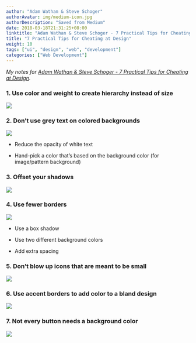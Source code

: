 ```yaml
---
author: "Adam Wathan & Steve Schoger"
authorAvatar: img/medium-icon.jpg
authorDescription: "Saved from Medium"
date: 2018-03-18T21:31:25+08:00
linktitle: "Adam Wathan & Steve Schoger - 7 Practical Tips for Cheating at Design"
title: "7 Practical Tips for Cheating at Design"
weight: 10
tags: ["ui", "design", "web", "development"]
categories: ["Web Development"]
---
```


*My notes for [Adam Wathan & Steve Schoger - 7 Practical Tips for Cheating at Design](https://medium.com/refactoring-ui/7-practical-tips-for-cheating-at-design-40c736799886).*



### 1. Use color and weight to create hierarchy instead of size

![](https://cdn-images-1.medium.com/max/1000/1*KYZikUrx9F02cJU9kpn_gQ.png)


### 2. Don’t use grey text on colored backgrounds

![](https://cdn-images-1.medium.com/max/800/1*ajjrhpp-l3GDG7ne7Am8fw.png)

- Reduce the opacity of white text

- Hand-pick a color that’s based on the background color (for image/pattern background)


### 3. Offset your shadows

![](https://cdn-images-1.medium.com/max/1000/1*LisFGBtYOvR-3cwFTzTDUw.png)


### 4. Use fewer borders

![](https://cdn-images-1.medium.com/max/1000/1*fNm6hXxnBvIcHGp9DQRdRQ.png)

- Use a box shadow

- Use two different background colors

- Add extra spacing


### 5. Don’t blow up icons that are meant to be small

![](https://cdn-images-1.medium.com/max/1000/1*57g05Gl-FjDtcCUtaPPOLw.png)


### 6. Use accent borders to add color to a bland design

![](https://cdn-images-1.medium.com/max/1000/1*uwsVo34TWzKM91Gyqsh88Q.png)


### 7. Not every button needs a background color

![](https://cdn-images-1.medium.com/max/1000/1*SIfuJd-3ZFYyA_W1Nme1Yw.png)
